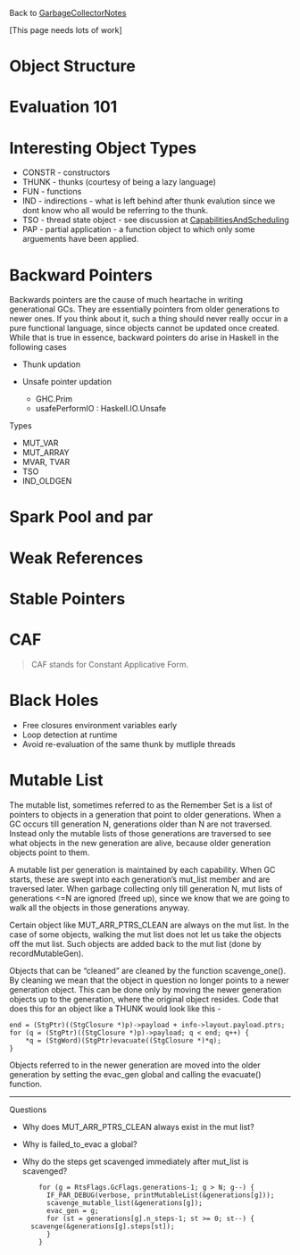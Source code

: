 
Back to [GarbageCollectorNotes](garbage-collector-notes)


\[This page needs lots of work\]

# Object Structure

# Evaluation 101

# Interesting Object Types

- CONSTR - constructors
- THUNK - thunks (courtesy of being a lazy language)
- FUN - functions
- IND - indirections - what is left behind after thunk evalution since we dont know who all would be referring to the thunk. 
- TSO - thread state object - see discussion at [CapabilitiesAndScheduling](capabilities-and-scheduling)
- PAP - partial application - a function object to which only some arguements have been applied.

# Backward Pointers


Backwards pointers are the cause of much heartache in writing generational GCs. They are essentially pointers from older generations to newer ones. If you think about it, such a thing should never really occur in a pure functional language, since objects cannot be updated once created. While that is true in essence, backward pointers do arise in Haskell in the following cases

- Thunk updation
- Unsafe pointer updation 

  - GHC.Prim
  - usafePerformIO : Haskell.IO.Unsafe


Types

- MUT_VAR
- MUT_ARRAY
- MVAR, TVAR
- TSO
- IND_OLDGEN

# Spark Pool and par

# Weak References

# Stable Pointers

# CAF

>
> CAF stands for Constant Applicative Form. 

# Black Holes

- Free closures environment variables early
- Loop detection at runtime
- Avoid re-evaluation of the same thunk by mutliple threads

# Mutable List


The mutable list, sometimes referred to as the Remember Set is a list of pointers to objects in a generation that point to older generations. When a GC occurs till generation N, generations older than N are not traversed. Instead only the mutable lists of those generations are traversed to see what objects in the new generation are alive, because older generation objects point to them. 


A mutable list per generation is maintained by each capability. When GC starts, these are swept into each generation’s mut_list member and are traversed later. When garbage collecting only till generation N, mut lists of generations \<=N are ignored (freed up), since we know that we are going to walk all the objects in those generations anyway.


Certain object like MUT_ARR_PTRS_CLEAN are always on the mut list. In the case of some objects, walking the mut list does not let us take the objects off the mut list. Such objects are added back to the mut list (done by recordMutableGen). 


Objects that can be “cleaned” are cleaned by the function scavenge_one(). By cleaning we mean that the object in question no longer points to a newer generation object. This can be done only by moving the newer generation objects up to the generation, where the original object resides. Code that does this for an object like a THUNK would look like this - 

```wiki
end = (StgPtr)((StgClosure *)p)->payload + info->layout.payload.ptrs;
for (q = (StgPtr)((StgClosure *)p)->payload; q < end; q++) {
    *q = (StgWord)(StgPtr)evacuate((StgClosure *)*q);
}
```


Objects referred to in the newer generation are moved into the older generation by setting the evac_gen global and calling the evacuate() function.

---


Questions

- Why does MUT_ARR_PTRS_CLEAN always exist in the mut list?
- Why is failed_to_evac a global?
- Why do the steps get scavenged immediately after mut_list is scavenged?

  ```wiki
      for (g = RtsFlags.GcFlags.generations-1; g > N; g--) {
        IF_PAR_DEBUG(verbose, printMutableList(&generations[g]));
        scavenge_mutable_list(&generations[g]);
        evac_gen = g;
        for (st = generations[g].n_steps-1; st >= 0; st--) {
  	scavenge(&generations[g].steps[st]);
        }
      }
  ```